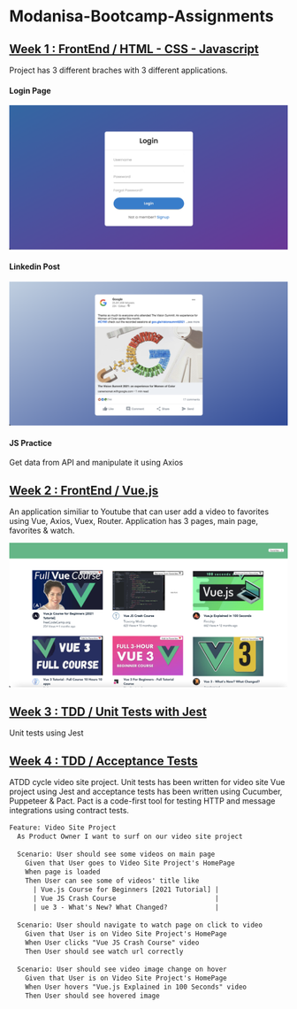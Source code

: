 # Modanisa-Bootcamp-Assignments

## [Week 1 : FrontEnd / HTML - CSS - Javascript](https://github.com/152-Modanisa-FullStack-Bootcamp/week-1-assignment-nidadinch)

Project has 3 different braches with 3 different applications.

#### Login Page

![LoginPage](https://github.com/nidadinch/Modanisa-Bootcamp-Assignments/blob/37d08dfefb3501f3d4dd930cfd5f40301904accf/images/week-1-loginpage.png)

#### Linkedin Post

![LinkedinPost](https://github.com/nidadinch/Modanisa-Bootcamp-Assignments/blob/ceb3e3463c0194ff8fdabc296210ca46cea209ae/images/week-1-linkedinpost.png)

#### JS Practice

Get data from API and manipulate it using Axios

## [Week 2 : FrontEnd / Vue.js](https://github.com/152-Modanisa-FullStack-Bootcamp/week-2-assignment-nidadinch)

An application similiar to Youtube that can user add a video to favorites using Vue, Axios, Vuex, Router. Application has 3 pages, main page, favorites & watch.

![VideoSiteProject](https://github.com/nidadinch/Modanisa-Bootcamp-Assignments/blob/37d08dfefb3501f3d4dd930cfd5f40301904accf/images/week-2-youtube.png)

## [Week 3 : TDD / Unit Tests with Jest](https://github.com/152-Modanisa-FullStack-Bootcamp/week-3-assignment-nidadinch)

Unit tests using Jest

## [Week 4 : TDD / Acceptance Tests](https://github.com/152-Modanisa-FullStack-Bootcamp/week-4-assignment-nidadinch)

ATDD cycle video site project. Unit tests has been written for video site Vue project using Jest and acceptance tests has been written using Cucumber, Puppeteer & Pact. Pact is a code-first tool for testing HTTP and message integrations using contract tests.

```gherkin
Feature: Video Site Project
  As Product Owner I want to surf on our video site project

  Scenario: User should see some videos on main page
    Given that User goes to Video Site Project's HomePage
    When page is loaded
    Then User can see some of videos' title like
      | Vue.js Course for Beginners [2021 Tutorial] |
      | Vue JS Crash Course                         |
      | ue 3 - What's New? What Changed?            |

  Scenario: User should navigate to watch page on click to video
    Given that User is on Video Site Project's HomePage
    When User clicks "Vue JS Crash Course" video
    Then User should see watch url correctly

  Scenario: User should see video image change on hover
    Given that User is on Video Site Project's HomePage
    When User hovers "Vue.js Explained in 100 Seconds" video
    Then User should see hovered image
```
